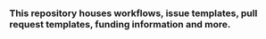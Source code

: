 ### This repository houses workflows, issue templates, pull request templates, funding information and more.
